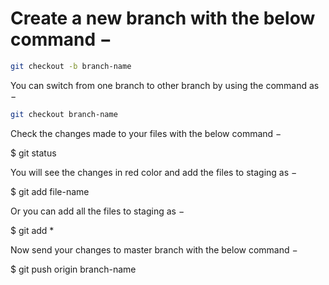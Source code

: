 # Create a new branch with the below command −

``` bash
git checkout -b branch-name
```

You can switch from one branch to other branch by using the command as −

``` bash
git checkout branch-name
```

Check the changes made to your files with the below command −

$ git status

You will see the changes in red color and add the files to staging as −

$ git add file-name

Or you can add all the files to staging as −

$ git add *

Now send your changes to master branch with the below command −

$ git push origin branch-name

